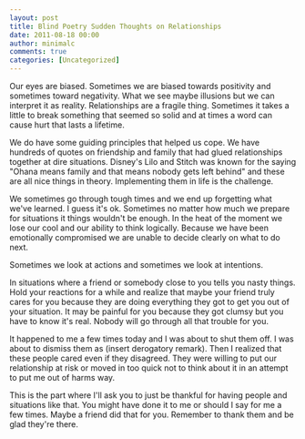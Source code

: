 ```yaml
---
layout: post
title: Blind Poetry Sudden Thoughts on Relationships
date: 2011-08-18 00:00
author: minimalc
comments: true
categories: [Uncategorized]
---
```

Our eyes are biased. Sometimes we are biased towards positivity and sometimes toward negativity. What we see maybe illusions but we can interpret it as reality. Relationships are a fragile thing. Sometimes it takes a little to break something that seemed so solid and at times a word can cause hurt that lasts a lifetime.

We do have some guiding principles that helped us cope. We have hundreds of quotes on friendship and family that had glued relationships together at dire situations. Disney's Lilo and Stitch was known for the saying "Ohana means family and that means nobody gets left behind" and these are all nice things in theory. Implementing them in life is the challenge.

We sometimes go through tough times and we end up forgetting what we've learned. I guess it's ok. Sometimes no matter how much we prepare for situations it things wouldn't be enough. In the heat of the moment we lose our cool and our ability to think logically. Because we have been emotionally compromised we are unable to decide clearly on what to do next.

Sometimes we look at actions and sometimes we look at intentions.

In situations where a friend or somebody close to you tells you nasty things. Hold your reactions for a while and realize that maybe your friend truly cares for you because they are doing everything they got to get you out of your situation. It may be painful for you because they got clumsy but you have to know it's real. Nobody will go through all that trouble for you.

It happened to me a few times today and I was about to shut them off. I was about to dismiss them as (insert derogatory remark). Then I realized that these people cared even if they disagreed. They were willing to put our relationship at risk or moved in too quick not to think about it in an attempt to put me out of harms way.

This is the part where I'll ask you to just be thankful for having people and situations like that. You might have done it to me or should I say for me a few times. Maybe a friend did that for you. Remember to thank them and be glad they're there.
